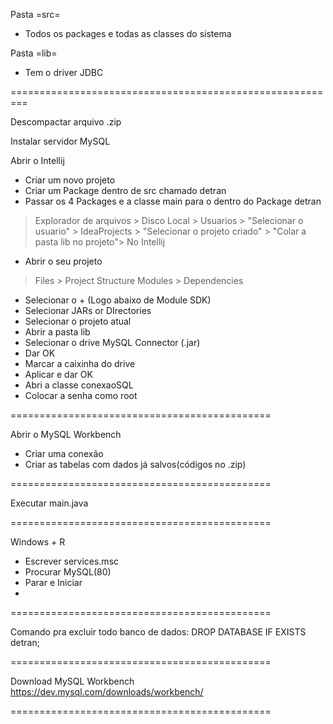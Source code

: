 Pasta =src=
- Todos os packages e todas as classes do sistema

Pasta =lib=
- Tem o driver JDBC

=========================================================

Descompactar arquivo .zip

Instalar servidor MySQL


Abrir o Intellij
- Criar um novo projeto
- Criar um Package dentro de src chamado detran 
- Passar os 4 Packages e a classe main para o dentro do Package detran
> Explorador de arquivos > 
> Disco Local >
> Usuarios >
> "Selecionar o usuario" >
> IdeaProjects > 
> "Selecionar o projeto criado" > 
> "Colar a pasta lib no projeto">
No Intellij
- Abrir o seu projeto
> Files > Project Structure
> Modules > Dependencies
- Selecionar o + (Logo abaixo de Module SDK)
- Selecionar JARs or DIrectories
- Selecionar o projeto atual
- Abrir a pasta lib
- Selecionar o drive MySQL Connector (.jar)
- Dar OK
- Marcar a caixinha do drive
- Aplicar e dar OK
- Abri a classe conexaoSQL
- Colocar a senha como root

=============================================

Abrir o MySQL Workbench
- Criar uma conexão
- Criar as tabelas com dados já salvos(códigos no .zip)

=============================================

Executar main.java



=============================================

Windows + R
- Escrever services.msc
- Procurar MySQL(80)
- Parar e Iniciar
- 
=============================================

Comando pra excluir todo banco de dados:
DROP DATABASE IF EXISTS detran;

=============================================

Download MySQL Workbench
https://dev.mysql.com/downloads/workbench/

=============================================
